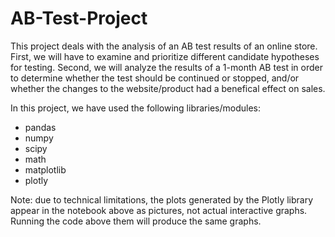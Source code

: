 # AB-Test-Project

This project deals with the analysis of an AB test results of an online store. First, we will have to examine and prioritize different candidate hypotheses for testing. Second, we will analyze the results of a 1-month AB test in order to determine whether the test should be continued or stopped, and/or whether the changes to the website/product had a benefical effect on sales. 

In this project, we have used the following libraries/modules:
<ul>
  <li>pandas</li>
  <li>numpy</li>
  <li>scipy</li>
  <li>math</li>
  <li>matplotlib</li>
  <li>plotly</li>
</ul>

Note: due to technical limitations, the plots generated by the Plotly library appear in the notebook above as pictures, not actual interactive graphs. Running the code above them will produce the same graphs.

